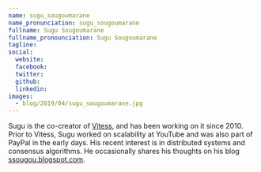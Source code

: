 ```yaml
---
name: sugu_sougoumarane
name_pronunciation: sugu_sougoumarane
fullname: Sugu Sougoumarane
fullname_pronounciation: Sugu Sougoumarane
tagline: 
social:
  website: 
  facebook:
  twitter:  
  github: 
  linkedin: 
images:
  - blog/2019/04/sugu_sougoumarane.jpg
---
```


Sugu is the co-creator of [Vitess](https://vitess.io/), and has been working on it since 2010. Prior to Vitess, Sugu worked on scalability at YouTube and was also part of PayPal in the early days. His recent interest is in distributed systems and consensus algorithms. He occasionally shares his thoughts on his blog [ssougou.blogspot.com](https://www.percona.com/community-blog/2019/04/18/percona-live-presents-vitess-running-sharded-mysql-kubernetes/ssougou.blogspot.com).